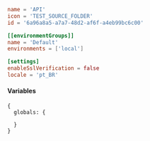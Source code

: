 ```toml
name = 'API'
icon = 'TEST_SOURCE_FOLDER'
id = '6a96a8a5-a7a7-48d2-af6f-a4eb99bc6c00'

[[environmentGroups]]
name = 'Default'
environments = ['local']

[settings]
enableSslVerification = false
locale = 'pt_BR'
```

#### Variables

```json5
{
  globals: {
    
  }
}
```
